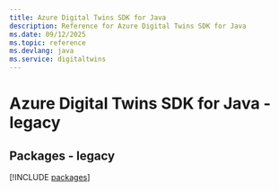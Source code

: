 ```yaml
---
title: Azure Digital Twins SDK for Java
description: Reference for Azure Digital Twins SDK for Java
ms.date: 09/12/2025
ms.topic: reference
ms.devlang: java
ms.service: digitaltwins
---
```

# Azure Digital Twins SDK for Java - legacy
## Packages - legacy
[!INCLUDE [packages](digital-twins-index.md)]